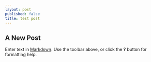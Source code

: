 ```yaml
---
layout: post
published: false
title: test post
---
```

## A New Post

Enter text in [Markdown](http://daringfireball.net/projects/markdown/). Use the toolbar above, or click the **?** button for formatting help.
